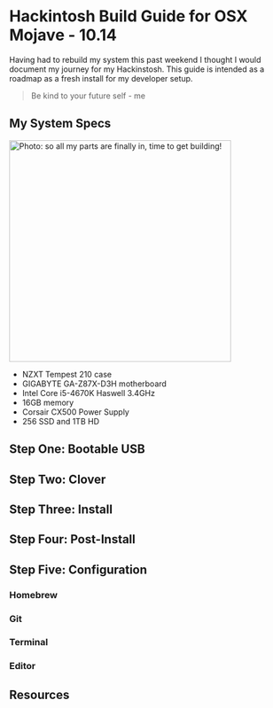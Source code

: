 # Hackintosh Build Guide for OSX Mojave - 10.14

Having had to rebuild my system this past weekend I thought I would document my journey for my Hackinstosh. This guide is intended as a roadmap as a fresh install for my developer setup.

> Be kind to your future self - me

## My System Specs

<img src="https://lh3.googleusercontent.com/aLRw1hOkNE-yt0Nc6n6SPav-twSxZqzIP3eaghvp1-hOvOmtN_41OyEYCRSOB10G2hFti-a6aOacKQs=w2140-h2854-rw-no" jsname="tEADhd" style="max-width: 2140px; max-height: 2854px; width: 400px; height: auto;" alt="Photo: so all my parts are finally in, time to get building!">

- NZXT Tempest 210 case
- GIGABYTE GA-Z87X-D3H motherboard
- Intel Core i5-4670K Haswell 3.4GHz
- 16GB memory
- Corsair CX500 Power Supply
- 256 SSD and 1TB HD

## Step One: Bootable USB

## Step Two: Clover

## Step Three: Install

## Step Four: Post-Install

## Step Five: Configuration

### Homebrew

### Git

### Terminal

### Editor

## Resources

[githubssh]: https://help.github.com/articles/connecting-to-github-with-ssh/
[nightowliterm]: https://github.com/nickcernis/iterm2-night-owl
[intel4600youtube]: https://www.youtube.com/watch?v=sL3JmGvbAxQ&t=47s
[mojaveinstallguide]: http://techhowdy.com/process-to-install-hackintosh-macos-mojave/
[alcsound]: https://www.reddit.com/r/hackintosh/comments/4e23w6/guide_native_audio_with_clover_applealckext/
[homebrewfonts]: https://github.com/Homebrew/homebrew-cask-fonts
